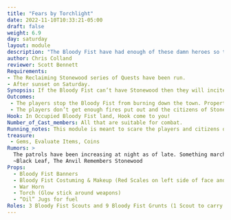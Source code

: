 ```yaml
---
title: "Fears by Torchlight"
date: 2022-11-10T10:33:21-05:00
draft: false
weight: 6.9
day: saturday
layout: module
description: "The Bloody Fist have had enough of these damn heroes so they have decided to just set the town on fire to watch the suffering set in. Small squads of Bloody Fist will strike all over the town with Torches to try and burn down the Town of Stonewood in a very futile way."
author: Chris Colland
reviewer: Scott Bennett
Requirements: 
- The Reclaiming Stonewood series of Quests have been run.
- After sunset on Saturday.
Synopsis: If the Bloody Fist can’t have Stonewood then they will incite Fears by Torchlight! The village matter not to them, the citizens can eat ashes for allowing the “heroes” to mess up their arrangement. They didn’t want to resort to this tactic, but desperate times call for desperate measures.
Outcomes:
 - The players stop the Bloody Fist from burning down the town. Property damage was inflicted but at least the town still stands. The citizens are relieved and now more hopeful because the heroes have warded them off.
 - The players don’t get enough fires put out and the citizens of Stonewood are broken over their homes being vandalized by the Bloody Fist. The citizens will be very judgmental of the heroes now because it wasn’t them that provoked the Bloody Fist. No merchants will enter the town if they fail to respond well for the evening.
Hook: In Occupied Bloody Fist land, Hook come to you!
Number_of_Cast_members: All that are suitable for combat.
Running_notes: This module is meant to scare the players and citizens of Stonewood with the threat of being torched. The Bloody Fist are growing impatient and annoyed by the heroes. This is one module where the Bloody Fist will split up to divide and conquer. Each time will be 1 Scout with a Torch and 3 Grunts to guard him. The Goal is to have the Scouts preform a 30 count (20 to Douse with Oil and 10 to burn with Torch) to set buildings on fire. If the teams get 6 Buildings “On Fire” before the PCs can stop them then the failure condition is reached for the PCs. The Tavern is large enough it can be set on fire twice. It counts as 2 objectives if 2 different teams set it on fire at different points, it will be fully ablaze. When a building is on fire, the Scout will loudly announce “X BUILDING IS ON FIRE!” where X is the building they set. The Bloody Fist will try this tactic one more time later in the evening but more frantic before putting out the “Surrender or Burn” pamphlets which will lead into the Ritual of Fire.
treasure:
 - Gems, Evaluate Items, Coins
Rumors: > 
  The patrols have been increasing at night as of late. Something marches in under the cover of darkness. For what purpose, only a sinister feel behind it. Why use torches at night when the moon provides a perfect veil for criminal activities. I have noticed more trees missing branches around the town lately, freshly cut too. I thought only the Dwarves of Stonewood understood the way to harvest them. But this seems crude and hasty 
  ~Black Leaf, The Anvil Remembers Stonewood
Props: 
  - Bloody Fist Banners
  - Bloody Fist Costuming & Makeup (Red Scales on left side of face and 4 finger mark warpaint on right side of face)
  - War Horn
  - Torch (Glow stick around weapons)
  - “Oil” Jugs for fuel
Roles: 3 Bloody Fist Scouts and 9 Bloody Fist Grunts (1 Scout to carry torches and 3 Grunts to guard them per team)	
---
```










